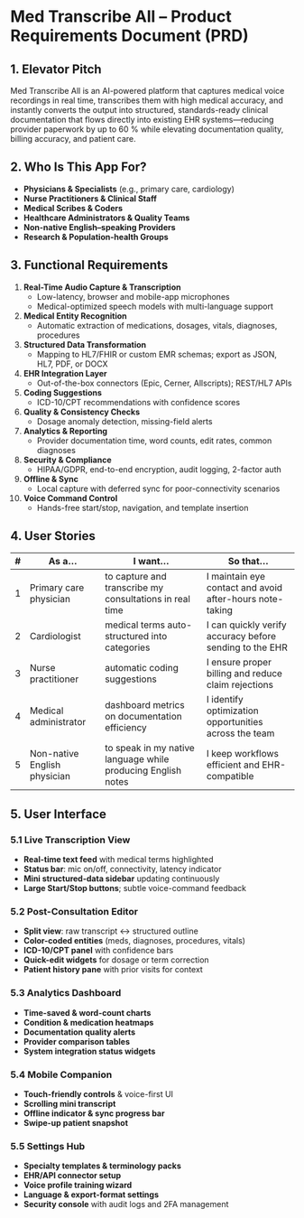 # Med Transcribe All – Product Requirements Document (PRD)

## 1. Elevator Pitch

Med Transcribe All is an AI-powered platform that captures medical voice recordings in real time, transcribes them with high medical accuracy, and instantly converts the output into structured, standards-ready clinical documentation that flows directly into existing EHR systems—reducing provider paperwork by up to 60 % while elevating documentation quality, billing accuracy, and patient care.

## 2. Who Is This App For?

- **Physicians & Specialists** (e.g., primary care, cardiology)
- **Nurse Practitioners & Clinical Staff**
- **Medical Scribes & Coders**
- **Healthcare Administrators & Quality Teams**
- **Non-native English–speaking Providers**
- **Research & Population-health Groups**

## 3. Functional Requirements

1. **Real-Time Audio Capture & Transcription**
   - Low-latency, browser and mobile-app microphones
   - Medical-optimized speech models with multi-language support
2. **Medical Entity Recognition**
   - Automatic extraction of medications, dosages, vitals, diagnoses, procedures
3. **Structured Data Transformation**
   - Mapping to HL7/FHIR or custom EMR schemas; export as JSON, HL7, PDF, or DOCX
4. **EHR Integration Layer**
   - Out-of-the-box connectors (Epic, Cerner, Allscripts); REST/HL7 APIs
5. **Coding Suggestions**
   - ICD-10/CPT recommendations with confidence scores
6. **Quality & Consistency Checks**
   - Dosage anomaly detection, missing-field alerts
7. **Analytics & Reporting**
   - Provider documentation time, word counts, edit rates, common diagnoses
8. **Security & Compliance**
   - HIPAA/GDPR, end-to-end encryption, audit logging, 2-factor auth
9. **Offline & Sync**
   - Local capture with deferred sync for poor-connectivity scenarios
10. **Voice Command Control**
    - Hands-free start/stop, navigation, and template insertion

## 4. User Stories

| #   | As a…                        | I want…                                                      | So that…                                                 |
| --- | ---------------------------- | ------------------------------------------------------------ | -------------------------------------------------------- |
| 1   | Primary care physician       | to capture and transcribe my consultations in real time      | I maintain eye contact and avoid after-hours note-taking |
| 2   | Cardiologist                 | medical terms auto-structured into categories                | I can quickly verify accuracy before sending to the EHR  |
| 3   | Nurse practitioner           | automatic coding suggestions                                 | I ensure proper billing and reduce claim rejections      |
| 4   | Medical administrator        | dashboard metrics on documentation efficiency                | I identify optimization opportunities across the team    |
| 5   | Non-native English physician | to speak in my native language while producing English notes | I keep workflows efficient and EHR-compatible            |

## 5. User Interface

### 5.1 Live Transcription View

- **Real-time text feed** with medical terms highlighted
- **Status bar**: mic on/off, connectivity, latency indicator
- **Mini structured-data sidebar** updating continuously
- **Large Start/Stop buttons**; subtle voice-command feedback

### 5.2 Post-Consultation Editor

- **Split view**: raw transcript ↔ structured outline
- **Color-coded entities** (meds, diagnoses, procedures, vitals)
- **ICD-10/CPT panel** with confidence bars
- **Quick-edit widgets** for dosage or term correction
- **Patient history pane** with prior visits for context

### 5.3 Analytics Dashboard

- **Time-saved & word-count charts**
- **Condition & medication heatmaps**
- **Documentation quality alerts**
- **Provider comparison tables**
- **System integration status widgets**

### 5.4 Mobile Companion

- **Touch-friendly controls** & voice-first UI
- **Scrolling mini transcript**
- **Offline indicator & sync progress bar**
- **Swipe-up patient snapshot**

### 5.5 Settings Hub

- **Specialty templates & terminology packs**
- **EHR/API connector setup**
- **Voice profile training wizard**
- **Language & export-format settings**
- **Security console** with audit logs and 2FA management
